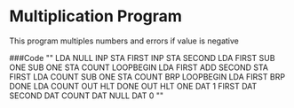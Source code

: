Multiplication Program
==========

This program multiples numbers and errors if value is negative

###Code
""
LDA NULL
INP
STA FIRST
INP
STA SECOND
LDA FIRST
SUB ONE
SUB ONE
STA COUNT
LOOPBEGIN LDA FIRST
ADD SECOND
STA FIRST
LDA COUNT
SUB ONE
STA COUNT
BRP LOOPBEGIN
LDA FIRST
BRP DONE
LDA COUNT
OUT
HLT
DONE OUT
HLT
ONE DAT 1
FIRST DAT
SECOND DAT
COUNT DAT
NULL DAT 0
""

